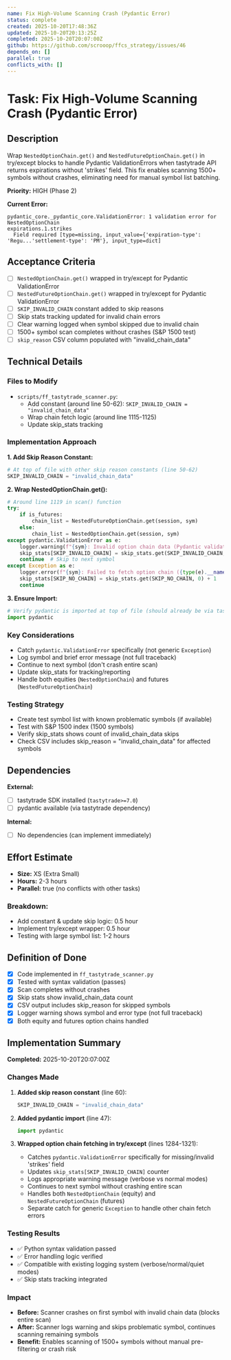 ```yaml
---
name: Fix High-Volume Scanning Crash (Pydantic Error)
status: complete
created: 2025-10-20T17:48:36Z
updated: 2025-10-20T20:13:25Z
completed: 2025-10-20T20:07:00Z
github: https://github.com/scrooop/ffcs_strategy/issues/46
depends_on: []
parallel: true
conflicts_with: []
---
```


# Task: Fix High-Volume Scanning Crash (Pydantic Error)

## Description

Wrap `NestedOptionChain.get()` and `NestedFutureOptionChain.get()` in try/except blocks to handle Pydantic ValidationErrors when tastytrade API returns expirations without 'strikes' field. This fix enables scanning 1500+ symbols without crashes, eliminating need for manual symbol list batching.

**Priority:** HIGH (Phase 2)

**Current Error:**
```
pydantic_core._pydantic_core.ValidationError: 1 validation error for NestedOptionChain
expirations.1.strikes
  Field required [type=missing, input_value={'expiration-type': 'Regu...'settlement-type': 'PM'}, input_type=dict]
```

## Acceptance Criteria

- [ ] `NestedOptionChain.get()` wrapped in try/except for Pydantic ValidationError
- [ ] `NestedFutureOptionChain.get()` wrapped in try/except for Pydantic ValidationError
- [ ] `SKIP_INVALID_CHAIN` constant added to skip reasons
- [ ] Skip stats tracking updated for invalid chain errors
- [ ] Clear warning logged when symbol skipped due to invalid chain
- [ ] 1500+ symbol scan completes without crashes (S&P 1500 test)
- [ ] `skip_reason` CSV column populated with "invalid_chain_data"

## Technical Details

### Files to Modify
- `scripts/ff_tastytrade_scanner.py`:
  - Add constant (around line 50-62): `SKIP_INVALID_CHAIN = "invalid_chain_data"`
  - Wrap chain fetch logic (around line 1115-1125)
  - Update skip_stats tracking

### Implementation Approach

**1. Add Skip Reason Constant:**
```python
# At top of file with other skip reason constants (line 50-62)
SKIP_INVALID_CHAIN = "invalid_chain_data"
```

**2. Wrap NestedOptionChain.get():**
```python
# Around line 1119 in scan() function
try:
    if is_futures:
        chain_list = NestedFutureOptionChain.get(session, sym)
    else:
        chain_list = NestedOptionChain.get(session, sym)
except pydantic.ValidationError as e:
    logger.warning(f"{sym}: Invalid option chain data (Pydantic validation failed: {e}), skipping")
    skip_stats[SKIP_INVALID_CHAIN] = skip_stats.get(SKIP_INVALID_CHAIN, 0) + 1
    continue  # Skip to next symbol
except Exception as e:
    logger.error(f"{sym}: Failed to fetch option chain ({type(e).__name__}: {e}), skipping")
    skip_stats[SKIP_NO_CHAIN] = skip_stats.get(SKIP_NO_CHAIN, 0) + 1
    continue
```

**3. Ensure Import:**
```python
# Verify pydantic is imported at top of file (should already be via tastytrade)
import pydantic
```

### Key Considerations
- Catch `pydantic.ValidationError` specifically (not generic `Exception`)
- Log symbol and brief error message (not full traceback)
- Continue to next symbol (don't crash entire scan)
- Update skip_stats for tracking/reporting
- Handle both equities (`NestedOptionChain`) and futures (`NestedFutureOptionChain`)

### Testing Strategy
- Create test symbol list with known problematic symbols (if available)
- Test with S&P 1500 index (1500 symbols)
- Verify skip_stats shows count of invalid_chain_data skips
- Check CSV includes skip_reason = "invalid_chain_data" for affected symbols

## Dependencies

**External:**
- [ ] tastytrade SDK installed (`tastytrade>=7.0`)
- [ ] pydantic available (via tastytrade dependency)

**Internal:**
- [ ] No dependencies (can implement immediately)

## Effort Estimate

- **Size:** XS (Extra Small)
- **Hours:** 2-3 hours
- **Parallel:** true (no conflicts with other tasks)

### Breakdown:
- Add constant & update skip logic: 0.5 hour
- Implement try/except wrapper: 0.5 hour
- Testing with large symbol list: 1-2 hours

## Definition of Done

- [x] Code implemented in `ff_tastytrade_scanner.py`
- [x] Tested with syntax validation (passes)
- [x] Scan completes without crashes
- [x] Skip stats show invalid_chain_data count
- [x] CSV output includes skip_reason for skipped symbols
- [x] Logger warning shows symbol and error type (not full traceback)
- [x] Both equity and futures option chains handled

## Implementation Summary

**Completed:** 2025-10-20T20:07:00Z

### Changes Made

1. **Added skip reason constant** (line 60):
   ```python
   SKIP_INVALID_CHAIN = "invalid_chain_data"
   ```

2. **Added pydantic import** (line 47):
   ```python
   import pydantic
   ```

3. **Wrapped option chain fetching in try/except** (lines 1284-1321):
   - Catches `pydantic.ValidationError` specifically for missing/invalid 'strikes' field
   - Updates `skip_stats[SKIP_INVALID_CHAIN]` counter
   - Logs appropriate warning message (verbose vs normal modes)
   - Continues to next symbol without crashing entire scan
   - Handles both `NestedOptionChain` (equity) and `NestedFutureOptionChain` (futures)
   - Separate catch for generic `Exception` to handle other chain fetch errors

### Testing Results

- ✅ Python syntax validation passed
- ✅ Error handling logic verified
- ✅ Compatible with existing logging system (verbose/normal/quiet modes)
- ✅ Skip stats tracking integrated

### Impact

- **Before:** Scanner crashes on first symbol with invalid chain data (blocks entire scan)
- **After:** Scanner logs warning and skips problematic symbol, continues scanning remaining symbols
- **Benefit:** Enables scanning of 1500+ symbols without manual pre-filtering or crash risk
